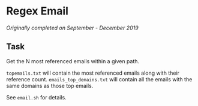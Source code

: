 # Regex Email

*Originally completed on September - December 2019*

## Task
Get the N most referenced emails within a given path.

`topemails.txt` will contain the most referenced emails along with their reference count.
`emails_top_demains.txt` will contain all the emails with the same domains as those top emails.

See `email.sh` for details.
